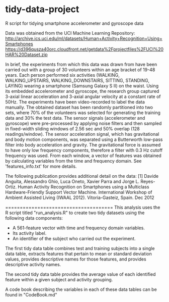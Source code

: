 # tidy-data-project
R script for tidying smartphone accelerometer and gyroscope data

Data was obtained from the UCI Machine Learning Repository:
http://archive.ics.uci.edu/ml/datasets/Human+Activity+Recognition+Using+Smartphones
https://d396qusza40orc.cloudfront.net/getdata%2Fprojectfiles%2FUCI%20HAR%20Dataset.zip  

In brief, the experiments from which this data was drawn from have been carried out with a group of 30 volunteers within an age bracket of 19-48 years. Each person performed six activities (WALKING, WALKING_UPSTAIRS, WALKING_DOWNSTAIRS, SITTING, STANDING, LAYING) wearing a smartphone (Samsung Galaxy S II) on the waist. Using its embedded accelerometer and gyroscope, the research group captured 3-axial linear acceleration and 3-axial angular velocity at a constant rate of 50Hz. The experiments have been video-recorded to label the data manually. The obtained dataset has been randomly partitioned into two sets, where 70% of the volunteers was selected for generating the training data and 30% the test data. 
The sensor signals (accelerometer and gyroscope) were pre-processed by applying noise filters and then sampled in fixed-width sliding windows of 2.56 sec and 50% overlap (128 readings/window). The sensor acceleration signal, which has gravitational and body motion components, was separated using a Butterworth low-pass filter into body acceleration and gravity. The gravitational force is assumed to have only low frequency components, therefore a filter with 0.3 Hz cutoff frequency was used. From each window, a vector of features was obtained by calculating variables from the time and frequency domain. See 'features_info.txt' for more details. 

The following publication provides additional detail on the data:
[1] Davide Anguita, Alessandro Ghio, Luca Oneto, Xavier Parra and Jorge L. Reyes-Ortiz. Human Activity Recognition on Smartphones using a Multiclass Hardware-Friendly Support Vector Machine. International Workshop of Ambient Assisted Living (IWAAL 2012). Vitoria-Gasteiz, Spain. Dec 2012

=====================================
This analysis uses the R script titled "run_analysis.R" to create two tidy datasets using the following data components:
- A 561-feature vector with time and frequency domain variables. 
- Its activity label. 
- An identifier of the subject who carried out the experiment.

The first tidy data table combines test and training subjects into a single data table, extracts
features that pertain to mean or standard deviation values, provides descriptive names for those features, and
provides descriptive activity names.

The second tidy data table provides the average value of each identified feature within a given subject and activity grouping.

A code book describing the variables in each of these data tables can be found in "CodeBook.md"
